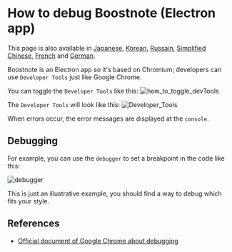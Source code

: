 # How to debug Boostnote (Electron app)
This page is also available in [Japanese](https://github.com/BoostIO/Boostnote/blob/master/docs/jp/debug.md), [Korean](https://github.com/BoostIO/Boostnote/blob/master/docs/ko/debug.md), [Russain](https://github.com/BoostIO/Boostnote/blob/master/docs/ru/debug.md), [Simplified Chinese](https://github.com/BoostIO/Boostnote/blob/master/docs/zh_CN/debug.md), [French](https://github.com/BoostIO/Boostnote/blob/master/docs/fr/debug.md) and [German](https://github.com/BoostIO/Boostnote/blob/master/docs/de/debug.md).

Boostnote is an Electron app so it's based on Chromium; developers can use `Developer Tools` just like Google Chrome.

You can toggle the `Developer Tools` like this:
![how_to_toggle_devTools](https://cloud.githubusercontent.com/assets/11307908/24343585/162187e2-127c-11e7-9c01-23578db03ecf.png)

The `Developer Tools` will look like this:
![Developer_Tools](https://cloud.githubusercontent.com/assets/11307908/24343545/eff9f3a6-127b-11e7-94cf-cb67bfda634a.png)

When errors occur, the error messages are displayed at the `console`.

## Debugging
For example, you can use the `debugger` to set a breakpoint in the code like this:

![debugger](https://cloud.githubusercontent.com/assets/11307908/24343879/9459efea-127d-11e7-9943-f60bf7f66d4a.png)

This is just an illustrative example, you should find a way to debug which fits your style.

## References
* [Official document of Google Chrome about debugging](https://developer.chrome.com/devtools)
